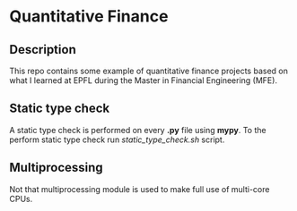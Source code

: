 # Quantitative Finance

## Description

This repo contains some example of quantitative finance projects based on what I learned at EPFL during the Master in Financial Engineering (MFE).

## Static type check
A static type check is performed on every **.py** file using **mypy**.
To the perform static type check run _static\_type\_check.sh_ script.

## Multiprocessing

Not that multiprocessing module is used to make full use of multi-core CPUs.
